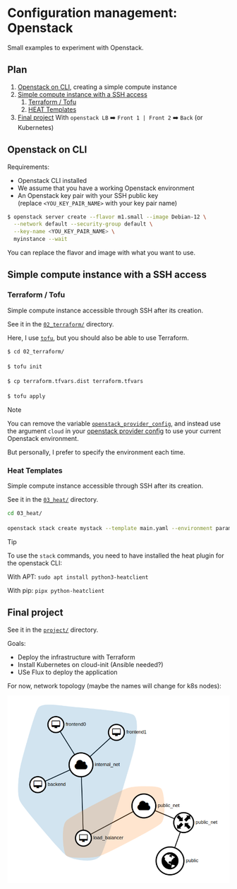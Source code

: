 # Configuration management: Openstack

Small examples to experiment with Openstack.

## Plan

1. [Openstack on CLI](#openstack-on-cli), creating a simple compute instance
2. [Simple compute instance with a SSH access](#simple-compute-instance-with-a-ssh-access)
   1. [Terraform / Tofu](#terraform--tofu)
   2. [HEAT Templates](#heat-templates)
3. [Final project](#final-project)
   With `openstack LB` ➡️ `Front 1 | Front 2` ➡️ `Back` (or Kubernetes)


## Openstack on CLI

Requirements:

- Openstack CLI installed
- We assume that you have a working Openstack environment
- An Openstack key pair with your SSH public key  
  (replace `<YOU_KEY_PAIR_NAME>` with your key pair name)

```bash
$ openstack server create --flavor m1.small --image Debian-12 \
  --network default --security-group default \
  --key-name <YOU_KEY_PAIR_NAME> \
  myinstance --wait
```

You can replace the flavor and image with what you want to use.

## Simple compute instance with a SSH access

### Terraform / Tofu

Simple compute instance accessible through SSH after its creation.

See it in the [`02_terraform/`](./02_terraform_tofu/) directory.

Here, I use [`tofu`](https://opentofu.org/), but you should also be able to use Terraform.

```bash
$ cd 02_terraform/

$ tofu init

$ cp terraform.tfvars.dist terraform.tfvars

$ tofu apply
```

> [!NOTE]
> You can remove the variable [`openstack_provider_config`](./02_terraform_tofu/variables.tf), and instead use the argument `cloud` in your [openstack provider config](./02_terraform_tofu/providers.tf) to use your current Openstack environment.
>
> But personally, I prefer to specify the environment each time.

### Heat Templates

Simple compute instance accessible through SSH after its creation.

See it in the [`03_heat/`](./03_heat/) directory.

```sh
cd 03_heat/

openstack stack create mystack --template main.yaml --environment params.yaml
```

> [!TIP]
> To use the `stack` commands, you need to have installed the heat plugin for the openstack CLI:
>
> With APT: `sudo apt install python3-heatclient`
> 
> With pip: `pipx python-heatclient`

## Final project

See it in the [`project/`](./project/) directory.

Goals:
- Deploy the infrastructure with Terraform
- Install Kubernetes on cloud-init (Ansible needed?)
- USe Flux to deploy the application

For now, network topology (maybe the names will change for k8s nodes):

![Network topology](./project/data/project_network_topology.png)
